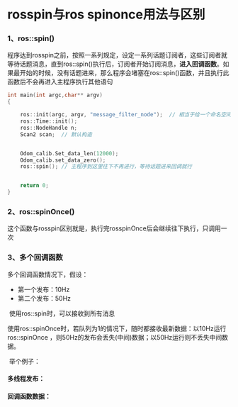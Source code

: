 # rosspin与ros spinonce用法与区别

### 1、ros::spin()

程序达到rosspin之前，按照一系列规定，设定一系列话题订阅者，这些订阅者就等待话题消息，直到ros::spin()执行后，订阅者开始订阅消息，**进入回调函数**。如果最开始的时候，没有话题进来，那么程序会堵塞在ros::spin()函数，并且执行此函数后不会再进入主程序执行其他语句

```c++
int main(int argc,char** argv)
{

    ros::init(argc, argv, "message_filter_node");  // 相当于给一个命名空间
    ros::Time::init();
    ros::NodeHandle n;
    Scan2 scan;  // 默认构造


    Odom_calib.Set_data_len(12000);
    Odom_calib.set_data_zero();
    ros::spin(); // 主程序到这里往下不再进行，等待话题进来回调就行


    return 0;
}
```

### 2、ros::spinOnce()

这个函数与rosspin区别就是，执行完rosspinOnce后会继续往下执行，只调用一次

### 3、多个回调函数

多个回调函数情况下，假设：

- 第一个发布：10Hz
- 第二个发布：50Hz

​	使用ros::spin时，可以接收到所有消息

​	使用ros::spinOnce时，若队列为1的情况下，随时都接收最新数据：以10Hz运行ros::spinOnce ，则50Hz的发布会丢失(中间)数据；以50Hz运行则不丢失中间数据。

​	举个例子：

#### 多线程发布：

#### 回调函数数据：























